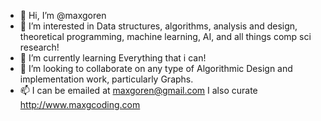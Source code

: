 - 👋 Hi, I’m @maxgoren
- 👀 I’m interested in Data structures, algorithms, analysis and design, theoretical programming, machine learning, AI, and all things comp sci research!
- 🌱 I’m currently learning Everything that i can!
- 💞️ I’m looking to collaborate on any type of Algorithmic Design and implementation work, particularly Graphs.
- 📫 I can be emailed at maxgoren@gmail.com I also curate http://www.maxgcoding.com

<!---
maxgoren/maxgoren is a ✨ special ✨ repository because its `README.md` (this file) appears on your GitHub profile.
You can click the Preview link to take a look at your changes.
--->
